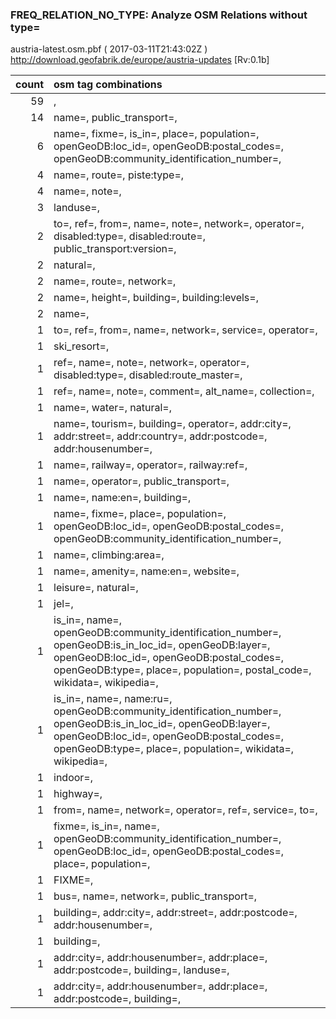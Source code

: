  
### FREQ_RELATION_NO_TYPE: Analyze OSM Relations without type= 
austria-latest.osm.pbf ( 2017-03-11T21:43:02Z ) http://download.geofabrik.de/europe/austria-updates [Rv:0.1b]
 
|  count  |  osm tag combinations 
|  -----: | :---------------------------
|     59  |  , 
|     14  |  name=, public_transport=, 
|      6  |  name=, fixme=, is_in=, place=, population=, openGeoDB:loc_id=, openGeoDB:postal_codes=, openGeoDB:community_identification_number=, 
|      4  |  name=, route=, piste:type=, 
|      4  |  name=, note=, 
|      3  |  landuse=, 
|      2  |  to=, ref=, from=, name=, note=, network=, operator=, disabled:type=, disabled:route=, public_transport:version=, 
|      2  |  natural=, 
|      2  |  name=, route=, network=, 
|      2  |  name=, height=, building=, building:levels=, 
|      2  |  name=, 
|      1  |  to=, ref=, from=, name=, network=, service=, operator=, 
|      1  |  ski_resort=, 
|      1  |  ref=, name=, note=, network=, operator=, disabled:type=, disabled:route_master=, 
|      1  |  ref=, name=, note=, comment=, alt_name=, collection=, 
|      1  |  name=, water=, natural=, 
|      1  |  name=, tourism=, building=, operator=, addr:city=, addr:street=, addr:country=, addr:postcode=, addr:housenumber=, 
|      1  |  name=, railway=, operator=, railway:ref=, 
|      1  |  name=, operator=, public_transport=, 
|      1  |  name=, name:en=, building=, 
|      1  |  name=, fixme=, place=, population=, openGeoDB:loc_id=, openGeoDB:postal_codes=, openGeoDB:community_identification_number=, 
|      1  |  name=, climbing:area=, 
|      1  |  name=, amenity=, name:en=, website=, 
|      1  |  leisure=, natural=, 
|      1  |  jel=, 
|      1  |  is_in=, name=, openGeoDB:community_identification_number=, openGeoDB:is_in_loc_id=, openGeoDB:layer=, openGeoDB:loc_id=, openGeoDB:postal_codes=, openGeoDB:type=, place=, population=, postal_code=, wikidata=, wikipedia=, 
|      1  |  is_in=, name=, name:ru=, openGeoDB:community_identification_number=, openGeoDB:is_in_loc_id=, openGeoDB:layer=, openGeoDB:loc_id=, openGeoDB:postal_codes=, openGeoDB:type=, place=, population=, wikidata=, wikipedia=, 
|      1  |  indoor=, 
|      1  |  highway=, 
|      1  |  from=, name=, network=, operator=, ref=, service=, to=, 
|      1  |  fixme=, is_in=, name=, openGeoDB:community_identification_number=, openGeoDB:loc_id=, openGeoDB:postal_codes=, place=, population=, 
|      1  |  FIXME=, 
|      1  |  bus=, name=, network=, public_transport=, 
|      1  |  building=, addr:city=, addr:street=, addr:postcode=, addr:housenumber=, 
|      1  |  building=, 
|      1  |  addr:city=, addr:housenumber=, addr:place=, addr:postcode=, building=, landuse=, 
|      1  |  addr:city=, addr:housenumber=, addr:place=, addr:postcode=, building=, 
 
